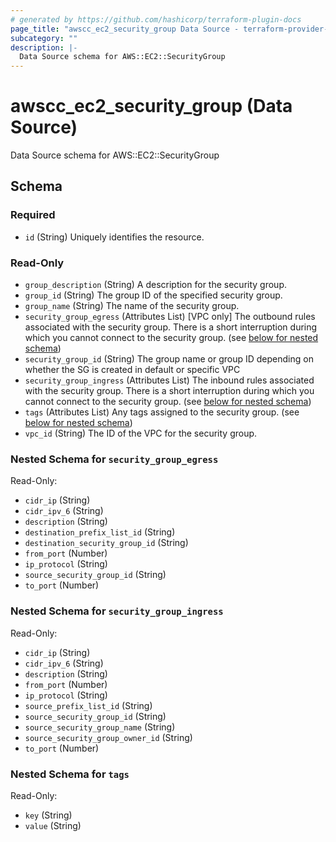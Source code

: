 ```yaml
---
# generated by https://github.com/hashicorp/terraform-plugin-docs
page_title: "awscc_ec2_security_group Data Source - terraform-provider-awscc"
subcategory: ""
description: |-
  Data Source schema for AWS::EC2::SecurityGroup
---
```


# awscc_ec2_security_group (Data Source)

Data Source schema for AWS::EC2::SecurityGroup



<!-- schema generated by tfplugindocs -->
## Schema

### Required

- `id` (String) Uniquely identifies the resource.

### Read-Only

- `group_description` (String) A description for the security group.
- `group_id` (String) The group ID of the specified security group.
- `group_name` (String) The name of the security group.
- `security_group_egress` (Attributes List) [VPC only] The outbound rules associated with the security group. There is a short interruption during which you cannot connect to the security group. (see [below for nested schema](#nestedatt--security_group_egress))
- `security_group_id` (String) The group name or group ID depending on whether the SG is created in default or specific VPC
- `security_group_ingress` (Attributes List) The inbound rules associated with the security group. There is a short interruption during which you cannot connect to the security group. (see [below for nested schema](#nestedatt--security_group_ingress))
- `tags` (Attributes List) Any tags assigned to the security group. (see [below for nested schema](#nestedatt--tags))
- `vpc_id` (String) The ID of the VPC for the security group.

<a id="nestedatt--security_group_egress"></a>
### Nested Schema for `security_group_egress`

Read-Only:

- `cidr_ip` (String)
- `cidr_ipv_6` (String)
- `description` (String)
- `destination_prefix_list_id` (String)
- `destination_security_group_id` (String)
- `from_port` (Number)
- `ip_protocol` (String)
- `source_security_group_id` (String)
- `to_port` (Number)


<a id="nestedatt--security_group_ingress"></a>
### Nested Schema for `security_group_ingress`

Read-Only:

- `cidr_ip` (String)
- `cidr_ipv_6` (String)
- `description` (String)
- `from_port` (Number)
- `ip_protocol` (String)
- `source_prefix_list_id` (String)
- `source_security_group_id` (String)
- `source_security_group_name` (String)
- `source_security_group_owner_id` (String)
- `to_port` (Number)


<a id="nestedatt--tags"></a>
### Nested Schema for `tags`

Read-Only:

- `key` (String)
- `value` (String)
